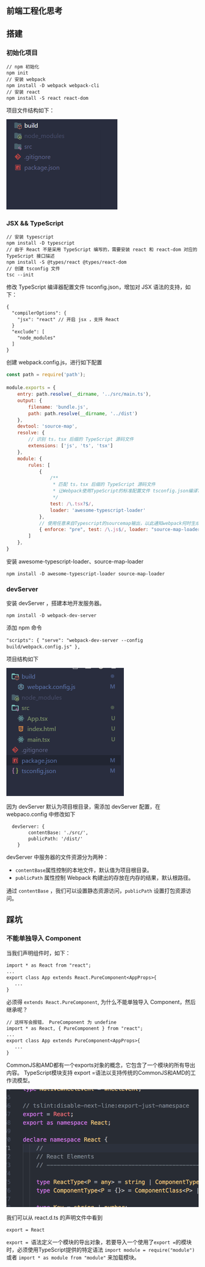 ## 前端工程化思考

## 搭建
### 初始化项目
```
// npm 初始化
npm init
// 安装 webpack
npm install -D webpack webpack-cli
// 安装 react
npm install -S react react-dom
```

项目文件结构如下：

![捕获](/assets/捕获.PNG)

### JSX && TypeScript
```
// 安装 typescript
npm install -D typescript
// 由于 React 不是采用 TypeScript 编写的，需要安装 react 和 react-dom 对应的 TypeScript 接口描述
npm install -S @types/react @types/react-dom
// 创建 tsconfig 文件
tsc --init
```

修改 TypeScript 编译器配置文件 tsconfig.json，增加对 JSX 语法的支持，如下：

```
{
  "compilerOptions": {
    "jsx": "react" // 开启 jsx ，支持 React
  }
  "exclude": [
    "node_modules"
  ]
}
```

创建 webpack.config.js，进行如下配置

```javascript
const path = require('path');

module.exports = {
    entry: path.resolve(__dirname, '../src/main.ts'),
    output: {
        filename: 'bundle.js',
        path: path.resolve(__dirname, '../dist')
    },
    devtool: 'source-map',
    resolve: {
        // 识别 ts，tsx 后缀的 TypeScript 源码文件
        extensions: ['js', 'ts', 'tsx']
    },
    module: {
        rules: [
            {
                /**
                 * 匹配 ts，tsx 后缀的 TypeScript 源码文件
                 * 让Webpack使用TypeScript的标准配置文件 tsconfig.json编译TypeScript代码
                 */
                test: /\.tsx?$/,
                loader: 'awesome-typescript-loader'
            },
            // 使用任意来自Typescript的sourcemap输出，以此通知webpack何时生成自己的sourcemaps。 这让你在调试最终生成的文件时就好像在调试TypeScript源码一样
            { enforce: "pre", test: /\.js$/, loader: "source-map-loader" }
        ]
    },
}
```

安装 awesome-typescript-loader、source-map-loader 

```
npm install -D awesome-typescript-loader source-map-loader
```

### devServer 
安装 devServer ，搭建本地开发服务器。

```
npm install -D webpack-dev-server
```

添加 npm 命令

``
"scripts": {
    "serve": "webpack-dev-server --config build/webpack.config.js"
  },
``

项目结构如下

![32](/assets/32.PNG)

因为 devServer 默认为项目根目录，需添加 devServer 配置，在 webpaco.config 中修改如下

```
  devServer: {
        contentBase: './src/',
        publicPath: '/dist/'
    }
```

devServer 中服务器的文件资源分为两种：

- `contentBase`属性控制的本地文件，默认值为项目根目录。
- `publicPath` 属性控制 Webpack 构建出的存放在内存的结果，默认根路径。

通过 `contentBase` ，我们可以设置静态资源访问，`publicPath` 设置打包资源访问。

## 踩坑

### 不能单独导入 Component
当我们声明组件时，如下：
```
import * as React from "react";
...
export class App extends React.PureComponent<AppProps>{
   ...
}
```

必须得 `extends React.PureComponent`, 为什么不能单独导入 Component，然后继承呢？

```
// 这样写会报错， PureComponent 为 undefine 
import * as React, { PureComponent } from "react";
...
export class App extends PureComponent<AppProps>{
   ...
}
```

CommonJS和AMD都有一个exports对象的概念，它包含了一个模块的所有导出内容。
TypeScript模块支持 export =语法以支持传统的CommonJS和AMD的工作流模型。

![微信图片_20180408221414](/assets/微信图片_20180408221414.png)

我们可以从 react.d.ts 的声明文件中看到

```
export = React
```

`export = `语法定义一个模块的导出对象，若要导入一个使用了`export =`的模块时，必须使用TypeScript提供的特定语法 `import module = require("module")` 或者 `import * as module from "module"` 来加载模块。